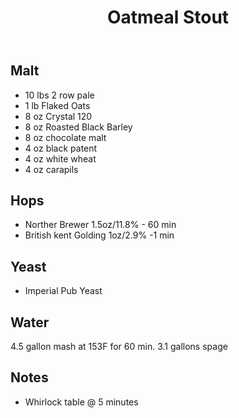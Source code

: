 ﻿---
layout: post
title: Oatmeal Stout
tags: [ beer ]
---
## Malt
- 10 lbs 2 row pale
- 1 lb Flaked Oats
- 8 oz Crystal 120
- 8 oz Roasted Black Barley
- 8 oz chocolate malt
- 4 oz black patent
- 4 oz white wheat
- 4 oz carapils

## Hops
- Norther Brewer 1.5oz/11.8% - 60 min
- British kent Golding 1oz/2.9% -1 min

## Yeast
-  Imperial Pub Yeast

## Water
4.5 gallon mash at 153F for 60 min. 3.1 gallons spage 


## Notes
-  Whirlock table @ 5 minutes
